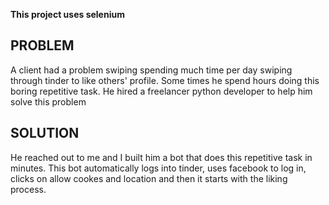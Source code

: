 **This project uses selenium**

## PROBLEM
A client had a problem swiping spending much time per day swiping through tinder to like others' profile. Some times he spend hours doing this boring repetitive task. He hired a freelancer python developer to help him solve this problem 

## SOLUTION 
He reached out to me and I built him a bot that does this repetitive task in minutes. This bot automatically logs into tinder, uses facebook to log in, clicks on allow cookes and location and then it starts with the liking process. 

